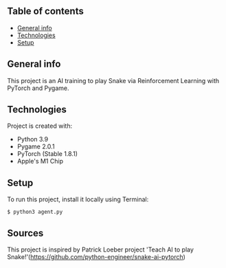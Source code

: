## Table of contents
* [General info](#general-info)
* [Technologies](#technologies)
* [Setup](#setup)

## General info
This project is an AI training to play Snake via Reinforcement Learning with PyTorch and Pygame.
	
## Technologies
Project is created with:
* Python 3.9
* Pygame 2.0.1
* PyTorch (Stable 1.8.1)
* Apple's M1 Chip
	
## Setup
To run this project, install it locally using Terminal:

```
$ python3 agent.py
```

## Sources
This project is inspired by Patrick Loeber project 'Teach AI to play Snake!'(https://github.com/python-engineer/snake-ai-pytorch)
